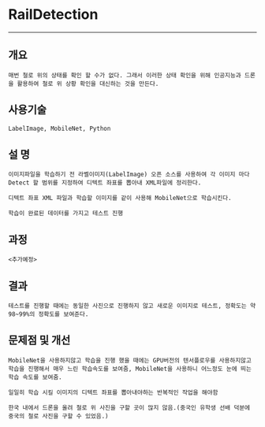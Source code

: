 # RailDetection
---
## 개요


    매번 철로 위의 상태를 확인 할 수가 없다. 그래서 이러한 상태 확인을 위해 인공지능과 드론을 활용하여 철로 위 상황 확인을 대신하는 것을 만든다.


## 사용기술


    LabelImage, MobileNet, Python


## 설 명


    이미지파일을 학습하기 전 라벨이미지(LabelImage) 오픈 소스를 사용하여 각 이미지 마다 Detect 할 범위를 지정하여 디텍트 좌표를 뽑아내 XML파일에 정리한다.

    디텍트 좌표 XML 파일과 학습할 이미지를 같이 사용해 MobileNet으로 학습시킨다.

    학습이 완료된 데이터를 가지고 테스트 진행


## 과정

`
<추가예정>
`

## 결과


    테스트를 진행할 때에는 동일한 사진으로 진행하지 않고 새로운 이미지로 테스트, 정확도는 약 98~99%의 정확도를 보여준다.


## 문제점 및 개선


    MobileNet을 사용하지않고 학습을 진행 했을 때에는 GPU버전의 텐서플로우를 사용하지않고 학습을 진행해서 매우 느린 학습속도를 보여줌, MobileNet을 사용하니 어느정도 눈에 띄는 학습 속도를 보여줌.

    일일히 학습 시킬 이미지의 디텍트 좌표를 뽑아내야하는 반복적인 작업을 해야함

    한국 내에서 드론을 올려 철로 위 사진을 구할 곳이 많지 않음.(중국인 유학생 선배 덕분에 중국의 철로 사진을 구할 수 있었음.)

